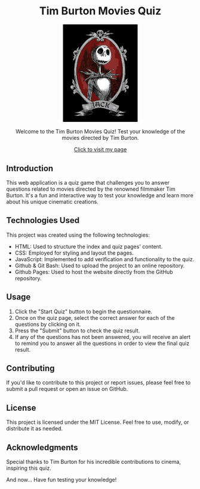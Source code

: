 

<div align="center">

# Tim Burton Movies Quiz

  <img src="./assets/nightmare-before-christmas-phone-wallpaper-thypix-38.jpg" alt="Jack Skelleton sonriendo sobre fondo negro" width=200><br>
  

Welcome to the Tim Burton Movies Quiz! Test your knowledge of the movies directed by Tim Burton.

[Click to visit my page](https://diananospace4bugs.github.io/quiz-project-form.github.io/)
</div>




## Introduction

This web application is a quiz game that challenges you to answer questions related to movies directed by the renowned filmmaker Tim Burton. It's a fun and interactive way to test your knowledge and learn more about his unique cinematic creations.

## Technologies Used

This project was created using the following technologies:

- HTML: Used to structure the index and quiz pages' content.
- CSS: Employed for styling and layout the pages.
- JavaScript: Implemented to add verification and functionality to the quiz.
- Github & Git Bash: Used to upload the project to an online repository.
- Github Pages: Used to host the website directly from the GitHub repository.

## Usage

1. Click the "Start Quiz" button to begin the questionnaire.
2. Once on the quiz page, select the correct answer for each of the questions by clicking on it.
3. Press the "Submit" button to check the quiz result.
4. If any of the questions has not been answered, you will receive an alert to remind you to answer all the questions in order to view the final quiz result.


## Contributing

If you'd like to contribute to this project or report issues, please feel free to submit a pull request or open an issue on GitHub.

## License

This project is licensed under the MIT License. Feel free to use, modify, or distribute it as needed.

## Acknowledgments

Special thanks to Tim Burton for his incredible contributions to cinema, inspiring this quiz.

And now... Have fun testing your knowledge!

